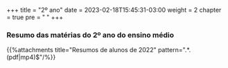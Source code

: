 +++
title = "2º ano"
date = 2023-02-18T15:45:31-03:00
weight = 2
chapter = true
pre = "<b> </b>"
+++

### Resumo das matérias do 2º ano do ensino médio

{{%attachments title="Resumos de alunos de 2022" pattern=".*\.(pdf|mp4)$"/%}}

